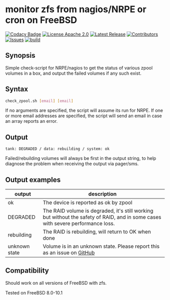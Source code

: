 # monitor zfs from nagios/NRPE or cron on FreeBSD

[![Codacy Badge](https://app.codacy.com/project/badge/Grade/af682a2e5ff34d13b4fba76798eb37a8)](https://app.codacy.com/gh/Klintrup/check_zpool/dashboard)
[![License Apache 2.0](https://img.shields.io/github/license/Klintrup/check_zpool)](https://github.com/Klintrup/check_zpool/blob/main/LICENSE)
[![Latest Release](https://img.shields.io/github/v/release/Klintrup/check_zpool)](https://github.com/Klintrup/check_zpool/releases)
[![Contributors](https://img.shields.io/github/contributors-anon/Klintrup/check_zpool)](https://github.com/Klintrup/check_zpool/graphs/contributors)
[![Issues](https://img.shields.io/github/issues/Klintrup/check_zpool)](https://github.com/Klintrup/check_zpool/issues)
[![build](https://img.shields.io/github/actions/workflow/status/Klintrup/check_zpool/shellcheck.yml)](https://github.com/Klintrup/check_zpool/actions/workflows/shellcheck.yml)

## Synopsis

Simple check-script for NRPE/nagios to get the status of various zpool volumes 
in a box, and output the failed volumes if any such exist.

## Syntax

```bash
check_zpool.sh [email] [email]
```

If no arguments are specified, the script will assume its run for NRPE. If one 
or more email addresses are specified, the script will send an email in case an
array reports an error.

## Output

`tank: DEGRADED / data: rebuilding / system: ok`

Failed/rebuilding volumes will always be first in the output string, to help 
diagnose the problem when receiving the output via pager/sms.

## Output examples

| output        | description                                                                                                                     |
| ------------- | ------------------------------------------------------------------------------------------------------------------------------- |
| ok            | The device is reported as ok by zpool                                                                                           |
| DEGRADED      | The RAID volume is degraded, it's still working but without the safety of RAID, and in some cases with severe performance loss. |
| rebuilding    | The RAID is rebuilding, will return to OK when done                                                                             |
| unknown state | Volume is in an unknown state. Please report this as an issue on [GitHub](https://github.com/Klintrup/check_zpool/issues)       |

## Compatibility

Should work on all versions of FreeBSD with zfs.

Tested on FreeBSD 8.0-10.1